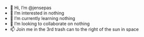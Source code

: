 - 👋 Hi, I’m @jensepas
- 👀 I’m interested in nothing
- 🌱 I’m currently learning nothing
- 💞️ I’m looking to collaborate on nothing
- 📫 Join me in the 3rd trash can to the right of the sun in space

<!---
jensepas/jensepas is a ✨ special ✨ repository because its `README.md` (this file) appears on your GitHub profile.
You can click the Preview link to take a look at your changes.
--->
